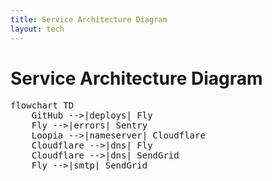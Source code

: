 ```yaml
---
title: Service Architecture Diagram
layout: tech
---
```


# Service Architecture Diagram

<pre class="mermaid">
flowchart TD
    GitHub -->|deploys| Fly
    Fly -->|errors| Sentry
    Loopia -->|nameserver| Cloudflare
    Cloudflare -->|dns| Fly
    Cloudflare -->|dns| SendGrid
    Fly -->|smtp| SendGrid
</pre>